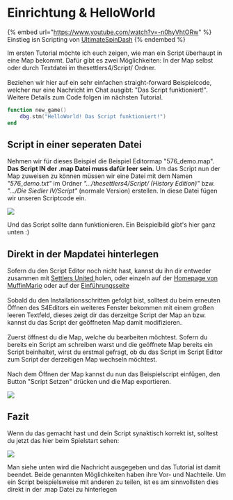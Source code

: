 # Einrichtung & HelloWorld

{% embed url="https://www.youtube.com/watch?v=-n0hyVhtORw" %}
Einstieg isn Scripting von [UltimateSpinDash](https://www.youtube.com/channel/UCXRXmtOKDS3iX2QJDCffwLA)
{% endembed %}

Im ersten Tutorial möchte ich euch zeigen, wie man ein Script überhaupt in eine Map bekommt. Dafür gibt es zwei Möglichkeiten: In der Map selbst oder durch Textdatei im thesettlers4/Script/ Ordner.\
\
Beziehen wir hier auf ein sehr einfachen straight-forward Beispielcode, welcher nur eine Nachricht im Chat ausgibt: "Das Script funktioniert!". Weitere Details zum Code folgen im nächsten Tutorial.

```lua
function new_game()
	dbg.stm("HelloWorld! Das Script funktioniert!")
end
```

## **Script in einer seperaten Datei**

Nehmen wir für dieses Beispiel die Beispiel Editormap "576\_demo.map". **Das Script IN der .map Datei muss dafür leer sein.** Um das Script nun der Map zuweisen zu können müssen wir eine Datei mit dem Namen _"576\_demo.txt"_  im Ordner _".../thesettlers4/Script/ (History Edition)"_ bzw. _".../Die Siedler IV/Script"_ (normale Version) erstellen. In diese Datei fügen wir unseren Scriptcode ein.&#x20;

![](https://web.archive.org/web/20200829133411im\_/https://i.imgur.com/Y9kLOgb.png)

Und das Script sollte dann funktionieren. Ein Beispielbild gibt's hier ganz unten :)

## **Direkt in der Mapdatei hinterlegen**

Sofern du den Script Editor noch nicht hast, kannst du ihn dir entweder zusammen mit [Settlers United ](https://settlers-united.com)holen, oder einzeln auf der [Homepage von MuffinMario](https://s4.muffinmar.io/downloads/) oder auf der [Einführungsseite ](../../)\
\
Sobald du den Installationsschritten gefolgt bist, solltest du beim erneuten Öffnen des S4Editors ein weiteres Fenster bekommen mit einem großen leeren Textfeld, dieses zeigt dir das derzeitge Script der Map an bzw. kannst du das Script der geöffneten Map damit modifizieren.\
\
Zuerst öffnest du die Map, welche du bearbeiten möchtest. Sofern du bereits ein Script am schreiben warst und die geöffnete Map bereits ein Script beinhaltet, wirst du erstmal gefragt, ob du das Script im Script Editor zum Script der derzeitigen Map wechseln möchtest.\
\
Nach dem Öffnen der Map kannst du nun das Beispielscript einfügen, den Button "Script Setzen" drücken und die Map exportieren.

![](https://web.archive.org/web/20200829133411im\_/https://i.imgur.com/MzxcPkC.jpg)

## **Fazit**

Wenn du das gemacht hast und dein Script synaktisch korrekt ist, solltest du jetzt das hier beim Spielstart sehen:

![](https://web.archive.org/web/20200829133411im\_/https://i.imgur.com/9p2ocxC.png)

Man siehe unten wird die Nachricht ausgegeben und das Tutorial ist damit beendet. Beide genannten Möglichkeiten haben ihre Vor- und Nachteile. Um ein Script beispielsweise mit anderen zu teilen, ist es am sinnvollsten dies direkt in der .map Datei zu hinterlegen
